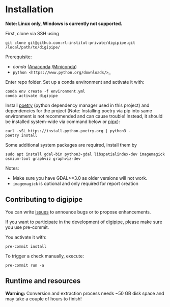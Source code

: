 # Installation

**Note: Linux only, Windows is currently not supported.**

First, clone via SSH using

    git clone git@github.com:rl-institut-private/digipipe.git /local/path/to/digipipe/

Prerequisite:

- _conda_ ([Anaconda](https://docs.anaconda.com/anaconda/install/)
/[Miniconda](https://conda.io/en/latest/miniconda.html))
- `python <https://www.python.org/downloads/>`_

Enter repo folder. Set up a conda environment and activate it with:

```
conda env create -f environment.yml
conda activate digipipe
```

Install [poetry](https://python-poetry.org/) (python dependency manager used
in this project) and dependencies for the project (Note: Installing poetry via
pip into same environment is not recommended and can cause trouble! Instead, it
should be installed system-wide via command below or
[pipx](https://python-poetry.org/docs/#installing-with-pipx)):

```
curl -sSL https://install.python-poetry.org | python3 -
poetry install
```

Some additional system packages are required, install them by

    sudo apt install gdal-bin python3-gdal libspatialindex-dev imagemagick osmium-tool graphviz graphviz-dev

Notes:

- Make sure you have GDAL>=3.0 as older versions will not work.
- `imagemagick` is optional and only required for report creation

## Contributing to digipipe

You can write [issues](https://github.com/rl-institut/digipipe/issues)
to announce bugs or to propose enhancements.

If you want to participate in the development of digipipe, please make sure you
use pre-commit.

You activate it with:

    pre-commit install

To trigger a check manually, execute:

    pre-commit run -a

## Runtime and resources

**Warning:** Conversion and extraction process needs ~50 GB disk space and may
take a couple of hours to finish!
